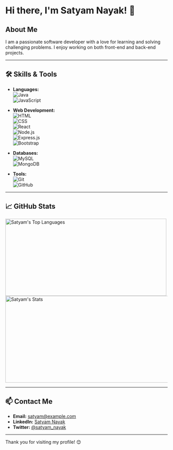<!--
**Satyam-Nayak/Satyam-Nayak** is a ✨ _special_ ✨ repository because its `README.md` (this file) appears on your GitHub profile.

Here are some ideas to get you started:


- 🔭 I’m currently working on ...
- 🌱 I’m currently learning ...
- 👯 I’m looking to collaborate on ...
- 🤔 I’m looking for help with ...
- 💬 Ask me about ...
- 📫 How to reach me: ...
- 😄 Pronouns: ...
- ⚡ Fun fact: ...

<p><img align="left" src="https://github-readme-stats.vercel.app/api/top-langs?username=Satyam-Nayak&show_icons=true&locale=en&layout=compact" alt="Satyam-Nayak" /></p>

  <p>&nbsp;<img align="center" width="335" src="https://github-readme-stats.vercel.app/api?username=Satyam-Nayak&show_icons=true&locale=en" alt="Satyam-Nayak" /></p> 
<p><img align="center" width="435" src="https://github-readme-streak-stats.herokuapp.com/?user=Satyam-Nayak&" alt="Satyam-Nayak" /></p>
-->
# Hi there, I'm Satyam Nayak! 👋

## About Me
I am a passionate software developer with a love for learning and solving challenging problems. I enjoy working on both front-end and back-end projects.

---

## 🛠️ Skills & Tools
- **Languages:**  
  ![Java](https://img.shields.io/badge/Java-007396?style=flat&logo=java&logoColor=white)  
  ![JavaScript](https://img.shields.io/badge/JavaScript-F7DF1E?style=flat&logo=javascript&logoColor=black)  

- **Web Development:**  
  ![HTML](https://img.shields.io/badge/HTML5-E34F26?style=flat&logo=html5&logoColor=white)  
  ![CSS](https://img.shields.io/badge/CSS3-1572B6?style=flat&logo=css3&logoColor=white)  
  ![React](https://img.shields.io/badge/React-20232A?style=flat&logo=react&logoColor=61DAFB)  
  ![Node.js](https://img.shields.io/badge/Node.js-43853D?style=flat&logo=node-dot-js&logoColor=white)  
  ![Express.js](https://img.shields.io/badge/Express.js-404D59?style=flat)  
  ![Bootstrap](https://img.shields.io/badge/Bootstrap-7952B3?style=flat&logo=bootstrap&logoColor=white)

- **Databases:**  
  ![MySQL](https://img.shields.io/badge/MySQL-4479A1?style=flat&logo=mysql&logoColor=white)  
  ![MongoDB](https://img.shields.io/badge/MongoDB-4EA94B?style=flat&logo=mongodb&logoColor=white)  

- **Tools:**  
  ![Git](https://img.shields.io/badge/Git-F05032?style=flat&logo=git&logoColor=white)  
  ![GitHub](https://img.shields.io/badge/GitHub-181717?style=flat&logo=github&logoColor=white)

---

## 📈 GitHub Stats
<img align="left" src="https://github-readme-stats.vercel.app/api/top-langs?username=Satyam-Nayak&show_icons=true&locale=en&layout=compact&theme=radical" alt="Satyam's Top Languages" height="240" width="500" />

<img align="center" src="https://github-readme-stats.vercel.app/api?username=Satyam-Nayak&show_icons=true&theme=radical" alt="Satyam's Stats" height="270" width="540" />

---

## 📫 Contact Me
- **Email:** [satyam@example.com](mailto:satyam@example.com)  
- **LinkedIn:** [Satyam Nayak](https://www.linkedin.com/in/satyam-nayak/)  
- **Twitter:** [@satyam_nayak](https://twitter.com/satyam_nayak)

---

Thank you for visiting my profile! 😊





